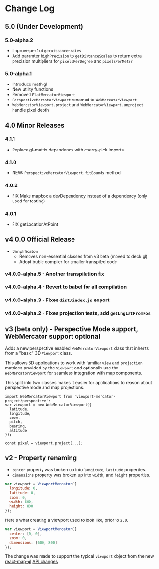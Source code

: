 # Change Log

## 5.0 (Under Development)

### 5.0-alpha.2
- Improve perf of `getDistanceScales`
- Add paramter `highPrecision` to `getDistanceScales` to return extra precision multipliers for `pixelsPerDegree` and `pixelsPerMeter`

### 5.0-alpha.1
- Introduce math.gl
- New utility functions
- Removed `FlatMercatorViewport`
- `PerspectiveMercatorViewport` renamed to `WebMercatorViewport`
- `WebMercatorViewport.project` and `WebMercatorViewport.unproject` handle pixel depth

## 4.0 Minor Releases

### 4.1.1
- Replace gl-matrix dependency with cherry-pick imports

### 4.1.0
- NEW: `PerspectiveMercatorViewport.fitBounds` method

### 4.0.2
- FIX Make mapbox a devDependency instead of a dependency (only used for testing)

### 4.0.1
- FIX getLocationAtPoint

## v4.0.0 Official Release
- Simplificaton
  - Removes non-essential classes from v3 beta (moved to deck.gl)
  - Adopt buble compiler for smaller transpiled code

### v4.0.0-alpha.5 - Another transpilation fix
### v4.0.0-alpha.4 - Revert to babel for all compilation
### v4.0.0-alpha.3 - Fixes `dist/index.js` export
### v4.0.0-alpha.2 - Fixes projection tests, add `getLngLatFromPos`

## v3 (beta only) - Perspective Mode support, WebMercator support optional

Adds a new perspective enabled `WebMercatorViewport` class that inherits
from a "basic" 3D `Viewport` class.

This allows 3D applications to work with familiar `view` and `projection`
matrices provided by the `Viewport` and optionally use the `WebMercatorViewport`
for seamless integration with map components.

This split into two classes makes it easier for applications to reason
about perspective mode and map projections.

```
import WebMercatorViewport from 'viewport-mercator-project/perspective';
var viewport = new WebMercatorViewport({
  latitude,
  longitude,
  zoom,
  pitch,
  bearing,
  altitude
});

const pixel = viewport.project(...);
```

## v2 - Property renaming

* `center` property was broken up into `longitude`, `latitude` properties.
* `dimensions` property was broken up into `width`, and `height` properties.

```js
var viewport = ViewportMercator({
  longitude: 0,
  latitude: 0,
  zoom: 0,
  width: 600,
  height: 800
});
```

Here's what creating a viewport used to look like, prior to `2.0`.

```js
var viewport = ViewportMercator({
  center: [0, 0],
  zoom: 0,
  dimensions: [600, 800]
});
```

The change was made to support the typical `viewport` object from the new
[react-map-gl](github.com/uber/react-map-gl)
[API changes](https://gist.github.com/vicapow/00017553e92f613d5361).
